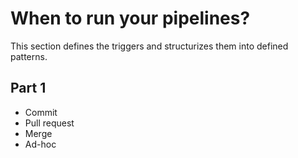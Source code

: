# When to run your pipelines?

This section defines the triggers and structurizes them into defined patterns.

## Part 1

* Commit
* Pull request
* Merge
* Ad-hoc
